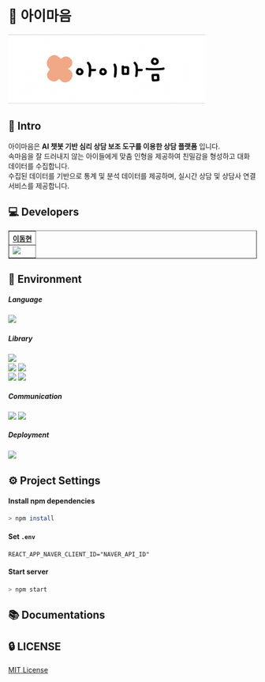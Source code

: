 # 🧸 아이마음

<img src="./.gitlab/assets/main.png" width="400px">

## 📌 Intro

아이마음은 <b>AI 챗봇 기반 심리 상담 보조 도구를 이용한 상담 플랫폼</b> 입니다. <br>
속마음을 잘 드러내지 않는 아이들에게 맞춤 인형을 제공하여 친밀감을 형성하고 대화 데이터를 수집합니다. <br>
수집된 데이터를 기반으로 통계 및 분석 데이터를 제공하며, 실시간 상담 및 상담사 연결 서비스를 제공합니다.<br>

## 💻 Developers
<div align="center">
    <table border="1">
        <th><a href="https://github.com/L2HYUNN">이동현</a></th>
        <tr>
            <td>
                <img src="https://github.com/L2HYUNN.png" width='80' />
            </td>
        </tr>
    </table>
</div>

## 🔨 Environment

##### Language 
<img src="https://img.shields.io/badge/Javascript-F7DF1E?style=flat-square&logo=Javascript&logoColor=black">


##### Library


<img src="https://img.shields.io/badge/React-61DAFB?style=flat-square&logo=React&logoColor=black">


<br/>

<img src="https://img.shields.io/badge/React&nbsp;Query-FF4154?style=flat-square&logo=ReactQuery&logoColor=black">
<img src="https://img.shields.io/badge/Recoil-3578E5?style=flat-square&logo=Recoil&logoColor=black">

<br/>

<img src="https://img.shields.io/badge/React&nbsp;Router-CA4245?style=flat-square&logo=ReactRouter&logoColor=black">
<img src="https://img.shields.io/badge/React&nbsp;Hook&nbsp;Form-EC5990?style=flat-square&logo=ReactHookForm&logoColor=black">


##### Communication
  <img src="https://img.shields.io/badge/Collabee-bd9419?style=flat-square&logo=collabee&logoColor=white"/> <img src="https://img.shields.io/badge/GitLab-FC6D26?style=flat-square&logo=GitLab&logoColor=white"/>

##### Deployment
<img src="https://img.shields.io/badge/Amazon&nbsp;EC2-FF9900?style=flat-square&logo=AmazonEC2&logoColor=black"/>



## ⚙️ Project Settings

#### Install npm  dependencies

```bash
> npm install
```

#### Set  `.env`

```dotenv
REACT_APP_NAVER_CLIENT_ID="NAVER_API_ID"
```

#### Start server

```bash
> npm start
```


## 📚 Documentations


## 🔒 LICENSE

[MIT License](https://lab.hanium.or.kr/22_HF311/k-doll-web-front/-/blob/master/LICENSE)








